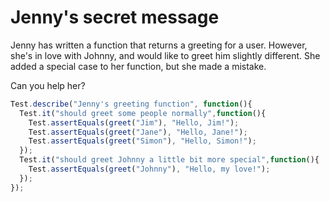 # Jenny's secret message

Jenny has written a function that returns a greeting for a user. However, she's in love with Johnny, and would like to greet him slightly different. She added a special case to her function, but she made a mistake.

Can you help her?

```javascript
Test.describe("Jenny's greeting function", function(){
  Test.it("should greet some people normally",function(){
    Test.assertEquals(greet("Jim"), "Hello, Jim!");
    Test.assertEquals(greet("Jane"), "Hello, Jane!");
    Test.assertEquals(greet("Simon"), "Hello, Simon!");
  });
  Test.it("should greet Johnny a little bit more special",function(){
    Test.assertEquals(greet("Johnny"), "Hello, my love!");
  });
});
```

